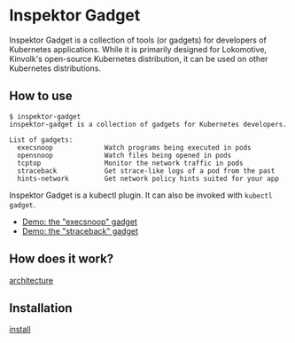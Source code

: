 # Inspektor Gadget

Inspektor Gadget is a collection of tools (or gadgets) for developers of
Kubernetes applications. While it is primarily designed for Lokomotive,
Kinvolk's open-source Kubernetes distribution, it can be used on other
Kubernetes distributions.

## How to use

```
$ inspektor-gadget
inspektor-gadget is a collection of gadgets for Kubernetes developers.

List of gadgets:
  execsnoop             Watch programs being executed in pods
  opensnoop             Watch files being opened in pods
  tcptop                Monitor the network traffic in pods
  straceback            Get strace-like logs of a pod from the past
  hints-network         Get network policy hints suited for your app
```

Inspektor Gadget is a kubectl plugin. It can also be invoked with `kubectl gadget`.

- [Demo: the "execsnoop" gadget](Documentation/demo-execsnoop.md)
- [Demo: the "straceback" gadget](Documentation/demo-straceback.md)

## How does it work?

[architecture](Documentation/architecture.md)

## Installation

[install](Documentation/install.md)

